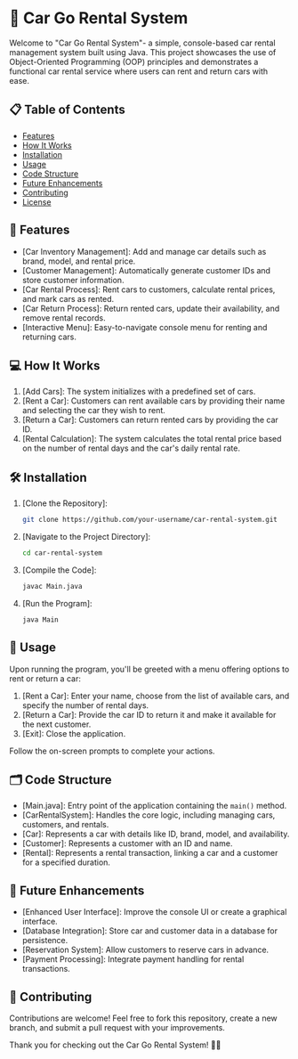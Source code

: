 # 🚗 Car Go Rental System

Welcome to "Car Go Rental System"- a simple, console-based car rental management system built using Java. This project showcases the use of Object-Oriented Programming (OOP) principles and demonstrates a functional car rental service where users can rent and return cars with ease.

## 📋 Table of Contents

- [Features](#features)
- [How It Works](#how-it-works)
- [Installation](#installation)
- [Usage](#usage)
- [Code Structure](#code-structure)
- [Future Enhancements](#future-enhancements)
- [Contributing](#contributing)
- [License](#license)

## 🌟 Features

- [Car Inventory Management]: Add and manage car details such as brand, model, and rental price.
- [Customer Management]: Automatically generate customer IDs and store customer information.
- [Car Rental Process]: Rent cars to customers, calculate rental prices, and mark cars as rented.
- [Car Return Process]: Return rented cars, update their availability, and remove rental records.
- [Interactive Menu]: Easy-to-navigate console menu for renting and returning cars.

## 💻 How It Works

1. [Add Cars]: The system initializes with a predefined set of cars.
2. [Rent a Car]: Customers can rent available cars by providing their name and selecting the car they wish to rent.
3. [Return a Car]: Customers can return rented cars by providing the car ID.
4. [Rental Calculation]: The system calculates the total rental price based on the number of rental days and the car's daily rental rate.

## 🛠️ Installation

1. [Clone the Repository]:
    ```bash
    git clone https://github.com/your-username/car-rental-system.git
    ```

2. [Navigate to the Project Directory]:
    ```bash
    cd car-rental-system
    ```

3. [Compile the Code]:
    ```bash
    javac Main.java
    ```

4. [Run the Program]:
    ```bash
    java Main
    ```

## 🚀 Usage

Upon running the program, you'll be greeted with a menu offering options to rent or return a car:

1. [Rent a Car]: Enter your name, choose from the list of available cars, and specify the number of rental days.
2. [Return a Car]: Provide the car ID to return it and make it available for the next customer.
3. [Exit]: Close the application.

Follow the on-screen prompts to complete your actions.

## 🗂️ Code Structure

- [Main.java]: Entry point of the application containing the `main()` method.
- [CarRentalSystem]: Handles the core logic, including managing cars, customers, and rentals.
- [Car]: Represents a car with details like ID, brand, model, and availability.
- [Customer]: Represents a customer with an ID and name.
- [Rental]: Represents a rental transaction, linking a car and a customer for a specified duration.

## 🔮 Future Enhancements

- [Enhanced User Interface]: Improve the console UI or create a graphical interface.
- [Database Integration]: Store car and customer data in a database for persistence.
- [Reservation System]: Allow customers to reserve cars in advance.
- [Payment Processing]: Integrate payment handling for rental transactions.

## 🤝 Contributing

Contributions are welcome! Feel free to fork this repository, create a new branch, and submit a pull request with your improvements.



Thank you for checking out the Car Go Rental System! 🚗💨
